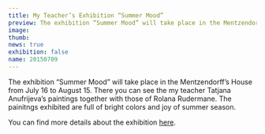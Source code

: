 ```yaml
---
title: My Teacher’s Exhibition “Summer Mood”
preview: The exhibition “Summer Mood” will take place in the Mentzendorff’s House from July 16 to August 15. The painitngs exhibited are full of bright colors and joy of summer season.
image: 
thumb: 
news: true
exhibition: false
name: 20150709
---
```


The exhibition “Summer Mood” will take place in the Mentzendorff’s House from July 16 to August 15. There you can see the my teacher Tatjana Anufrijeva’s paintings together with those of Rolana Rudermane. The painitngs exhibited are full of bright colors and joy of summer season.

You can find more details about the exhibition [here](http://www.mencendorfanams.com/ru/aktualitates/tatjana-anufrijeva-rolana-rudermane-%E2%80%9Cvasar%C4%ABg%C4%81-garast%C4%81vokl%C4%AB%E2%80%9D-16-07-15-08-2015).